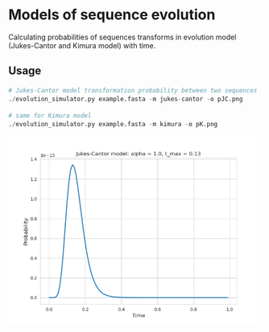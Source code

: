 # Models of sequence evolution
Calculating probabilities of sequences transforms in evolution model (Jukes-Cantor and Kimura model) with time.

## Usage
``` python
# Jukes-Cantor model transformation probability between two sequences
./evolution_simulator.py example.fasta -m jukes-cantor -o pJC.png

# same for Kimura model
./evolution_simulator.py example.fasta -m kimura -o pK.png
```

![pJK.png](https://github.com/pd410668/Models_of_sequence_evolution/blob/main/demo/pJK.png)
